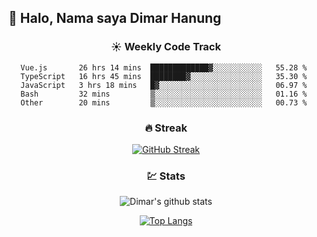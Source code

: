 ## 👋 Halo, Nama saya **Dimar Hanung**

<center>

### :sunny: Weekly Code Track
<!--START_SECTION:waka-->
```text
Vue.js       26 hrs 14 mins  █████████████▓░░░░░░░░░░░   55.28 % 
TypeScript   16 hrs 45 mins  ████████▓░░░░░░░░░░░░░░░░   35.30 % 
JavaScript   3 hrs 18 mins   █▓░░░░░░░░░░░░░░░░░░░░░░░   06.97 % 
Bash         32 mins         ▒░░░░░░░░░░░░░░░░░░░░░░░░   01.16 % 
Other        20 mins         ▒░░░░░░░░░░░░░░░░░░░░░░░░   00.73 % 
```
<!--END_SECTION:waka-->

### :fire: Streak

[![GitHub Streak](http://github-readme-streak-stats.herokuapp.com?user=dimar-hanung)](https://git.io/streak-stats)

### :chart: Stats

![Dimar's github stats](https://github-readme-stats.vercel.app/api?username=dimar-hanung&show_icons=true&theme=vue)

[![Top Langs](https://github-readme-stats.vercel.app/api/top-langs/?username=dimar-hanung)](#)

</center>
